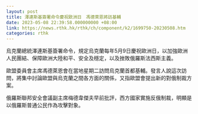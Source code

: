 ```yaml
---
layout: post
title: 澤連斯基簽署命令慶祝歐洲日　馮德萊恩將訪基輔
date: 2023-05-08 22:39:58.000000000 +08:00
link: https://news.rthk.hk/rthk/ch/component/k2/1699750-20230508.htm
categories: rthk
---
```


烏克蘭總統澤連斯基簽署命令，規定烏克蘭每年5月9日慶祝歐洲日，以加強歐洲人民團結、保障歐洲大陸和平、安全及穩定，以及挫敗俄羅斯法西斯主義。

歐盟委員會主席馮德萊恩會在當地星期二訪問烏克蘭首都基輔。發言人說這次訪問，將集中討論歐盟與烏克蘭之間各方面的關係，又指歐盟會提出新的對俄制裁方案。

俄羅斯聯邦安全會議副主席梅德韋傑夫早前批評，西方國家實施反俄制裁，明顯是以俄羅斯普通公民作為攻擊對象。
